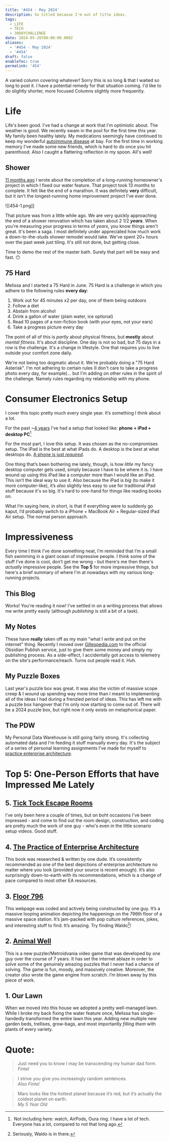 ```yaml
---
title: '#454 - May 2024'
description: So titled because I'm out of title ideas.
tags:
  - LIFE
  - TECH
  - 30DAYCHALLENGE
date: 2024-05-26T00:00:00.000Z
aliases:
  - '#454 - May 2024'
  - '#454'
draft: false
enableToc: true
permalink: '454'
---
```


A varied column covering whatever! Sorry this is so long & that I waited so long to post it. I have a potential remedy for that situation coming. I'd like to do slightly shorter, more focused Columns slightly more frequently.

# Life

Life's been good. I've had a change at work that I'm optimistic about. The weather is good. We recently swam in the pool for the first time this year. My family been healthy lately. My medications seemingly have continued to keep my wonderful [autoimmune disease](406) at bay. For the first time in working memory I've made some new friends, which is hard to do once you hit parenthood. Also I caught a flattering reflection in my spoon. All's well!

## Shower

[11 months ago](436) I wrote about the completion of a long-running homeowner's project in which I fixed our water feature. That project took 13 months to complete. It felt like the end of a marathon. It was definitely **very** difficult, but it isn't the longest-running home improvement project I've ever done. 

![[454-1.png]]

That picture was from a little while ago. We are very quickly approaching the end of a shower renovation which has taken about 2 1/2 ***years***. When you're measuring your progress in terms of *years*, you know things aren't great. It's been a saga. I most definitely under appreciated how much work a down-to-the-studs shower remodel would take. We've spent 20+ hours over the past week just tiling. It's still not done, but getting close. 

Time to demo the rest of the master bath. Surely that part will be easy and fast. 😶

## 75 Hard

Melissa and I started a 75 Hard in June. 75 Hard is a challenge in which you adhere to the following rules **every day**:

1. Work out for 45 minutes x2 per day, one of them being outdoors
2. Follow a diet
3. Abstain from alcohol
4. Drink a gallon of water (plain water, ice optional)
5. Read 10 pages of a non-fiction book (with your eyes, not your ears)
6. Take a progress picture every day

The point of all of this is *partly* about physical fitness, but **mostly** about *mental fitness*. It's about discipline. One day is not so bad, but 75 days in a row is the challenge. It's a change in lifestyle. One that requires you to live outside your comfort zone daily. 

We're not being too dogmatic about it. We're probably doing a "75 Hard Asterisk". I'm not adhering to certain rules (I don't care to take a progress photo every day, for example)... but I'm adding on other rules in the spirit of the challenge. Namely rules regarding my relationship with my phone.

# Consumer Electronics Setup

I cover this topic pretty much every single year. It’s something I think about a lot. 

For the past ~[4 years](398) I’ve had a setup that looked like: **phone + iPad + desktop PC**[^1]

For the most part, I love this setup. It was chosen as the no-compromises setup. The iPad is the best at what iPads do. A desktop is the best at what desktops do. [A phone is just *required*](438).

One thing that’s been bothering me lately, though, is how *little* my fancy desktop computer gets used, simply because I have to be where it is. I have wound up using this iPad like a computer more than I would like an iPad. This isn’t the ideal way to use it. Also because the iPad is *big* (to make it more computer-like), it’s *also* slightly less easy to use for traditional iPad stuff because it's so big. It's hard to one-hand for things like reading books on.

What I’m saying here, in short, is that if everything were to suddenly go kaput, I’d probably switch to a iPhone + MacBook Air + Regular-sized iPad Air setup. The normal person approach.

# Impressiveness

Every time I think I’ve done something neat, I’m reminded that I’m a small fish swimming in a giant ocean of impressive people. I think some of the stuff I’ve done is cool, don’t get me wrong - but there's me then there's *actually* impressive people. See the **Top 5** for more impressive things, but here's a brief summary of where I'm at nowadays with my various long-running projects.

## This Blog

Works! You're reading it now! I've settled in on a writing process that allows me write pretty easily (although *publishing* is still a bit of a task). 

## My Notes

These have **really** taken off as my main "what I write and put on the internet" thing. Recently I moved over [Gillespedia.com](https://gillespedia.com) to the official Obsidian Publish service, just to give them some money and simply my publishing process. As a side-effect, I accidentally got access to telemetry on the site's performance/reach. Turns out people read it. Huh.

## My Puzzle Boxes

Last year's puzzle box was great. It was also the victim of massive scope creep & I wound up spending way more time than I meant to implementing all of the ideas I had during a frenzied period of ideas. This has left me with a puzzle box hangover that I'm only now starting to come out of. There will be a 2024 puzzle box, but right now it only exists on metaphorical paper.

## The PDW

My Personal Data Warehouse is still going fairly strong. It's collecting automated data and I'm feeding it stuff manually every day. It's the subject of a series of personal learning assignments I've made for myself to [practice enterprise architecture](https://gillespedia.com/Enterprise+Architecture+of+the+PDW).



# Top 5: One-Person Efforts that have Impressed Me Lately



## 5. [Tick Tock Escape Rooms](https://ticktockescaperoom.com)

I've only been here a couple of times, but on boht occasions I've been impressed - and come to find out the room design, construction, and coding are pretty much the work of one guy - who's even in the little scenario setup videos. Good stuff.



## 4. [The Practice of Enterprise Architecture](https://www.amazon.com/dp/064508252X?dplnkId=77a3af08-7805-4aed-8eff-34e17412ca4a&nodl=1)

This book was researched & written by one dude. It’s consistently recommended as one of the best depictions of enterprise architecture no matter where you look (provided your source is recent enough). It’s also surprisingly down-to-earth with its recommendations, which is a change of pace compared to most other EA resources. 



## 3. [Floor 796](https://floor796.com/)

This webpage was coded and actively being constructed by one guy. It’s a massive looping animation depicting the happenings on the 796th floor of a massive space station. It’s jam-packed with pop culture references, jokes, and interesting stuff to find. It’s amazing. Try finding Waldo[^2]!



## 2. [Animal Well](https://www.animalwell.net)

This is a new puzzler/Metroidvania video game that was developed by one guy over the course of 7 years. It has set the internet ablaze in order to solve some of the genuinely amazing puzzles that I never had a chance of solving. The game is fun, moody, and massively creative. Moreover, the creator *also* wrote the game engine from scratch. I’m blown away by this piece of work.



## 1. Our Lawn

When we moved into this house we adopted a pretty well-managed lawn. While I broke my back fixing the water feature once, Melissa has single-handedly transformed the entire lawn this year. Adding new multiple new garden beds, trellises, grow-bags, and most importantly *filling them* with plants of every variety.



# **Quote:**



> Just need you to know I may be transcending my human dad form.  
<cite>Fintel</cite>


> I strive you give you increasingly random sentences.  
<cite>Also Fintel</cite>


> Mars looks like the hottest planet because it’s red, but it’s actually the coldest planet on earth.  
<cite>My 5 Year Old</cite>
 
[^1]: Not including here: watch, AirPods, Oura ring. I have a lot of tech. Everyone has a lot, compared to not that long ago.

[^2]: Seriously, Waldo is in there.
